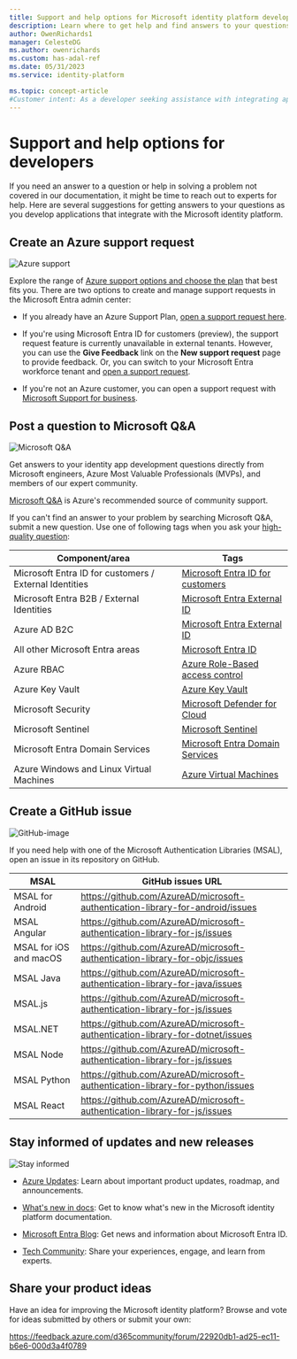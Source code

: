 ```yaml
---
title: Support and help options for Microsoft identity platform developers
description: Learn where to get help and find answers to your questions as you build identity and access management (IAM) solutions that integrate with Microsoft Entra ID and other components of the Microsoft identity platform.
author: OwenRichards1
manager: CelesteDG
ms.author: owenrichards
ms.custom: has-adal-ref
ms.date: 05/31/2023
ms.service: identity-platform

ms.topic: concept-article
#Customer intent: As a developer seeking assistance with integrating applications with the Microsoft identity platform, I want to explore support options such as creating an Azure support request, posting a question on Microsoft Q&A, and opening a GitHub issue for MSAL libraries, so that I can get the help I need to solve problems and find answers to my questions.
---
```


# Support and help options for developers

If you need an answer to a question or help in solving a problem not covered in our documentation, it might be time to reach out to experts for help. Here are several suggestions for getting answers to your questions as you develop applications that integrate with the Microsoft identity platform.

## Create an Azure support request

<div class='icon is-large'>
    <img alt='Azure support' src='./media/common/logo_azure.svg'>
</div>

Explore the range of [Azure support options and choose the plan](https://azure.microsoft.com/support/plans) that best fits you. There are two options to create and manage support requests in the Microsoft Entra admin center:

- If you already have an Azure Support Plan, [open a support request here](https://entra.microsoft.com/#view/Microsoft_Azure_Support/NewSupportRequestV3Blade/callerName/ActiveDirectory/issueType/technical).

- If you're using Microsoft Entra ID for customers (preview), the support request feature is currently unavailable in external tenants. However, you can use the **Give Feedback** link on the **New support request** page to provide feedback. Or, you can switch to your Microsoft Entra workforce tenant and [open a support request](https://entra.microsoft.com/#view/Microsoft_Azure_Support/NewSupportRequestV3Blade/callerName/ActiveDirectory/issueType/technical).

- If you're not an Azure customer, you can open a support request with [Microsoft Support for business](https://support.serviceshub.microsoft.com/supportforbusiness).

## Post a question to Microsoft Q&A

<div class='icon is-large'>
    <img alt='Microsoft Q&A' src='./media/common/question-mark-icon.png'>
</div>

Get answers to your identity app development questions directly from Microsoft engineers, Azure Most Valuable Professionals (MVPs), and members of our expert community.

[Microsoft Q&A](/answers/products/) is Azure's recommended source of community support.

If you can't find an answer to your problem by searching Microsoft Q&A, submit a new question. Use one of following tags when you ask your [high-quality question](/answers/articles/24951/how-to-write-a-quality-question.html):

| Component/area                                            | Tags                                                                                         |
| ----------------------------------------------------------| ---------------------------------------------------------------------------------------------|
| Microsoft Entra ID for customers / External Identities              | [Microsoft Entra ID for customers](https://aka.ms/microsoftentraexternalid)              |
| Microsoft Entra B2B / External Identities                        | [Microsoft Entra External ID](/answers/tags/231/azure-active-directory-b2c)   |
| Azure AD B2C                                              | [Microsoft Entra External ID](/answers/tags/231/azure-active-directory-b2c)   |
| All other Microsoft Entra areas                    | [Microsoft Entra ID](/answers/tags/49/azure-active-directory)                             |
| Azure RBAC                                                | [Azure Role-Based access control](/answers/tags/189/azure-rbac)                              |
| Azure Key Vault                                           | [Azure Key Vault](/answers/tags/5/azure-key-vault)                                           |
| Microsoft Security                                        | [Microsoft Defender for Cloud](/answers/tags/392/defender-for-cloud)                         |
| Microsoft Sentinel                                        | [Microsoft Sentinel](/answers/tags/423/microsoft-sentinel)                                   |
| Microsoft Entra Domain Services                                  | [Microsoft Entra Domain Services](/answers/tags/222/azure-active-directory-domain)    |
| Azure Windows and Linux Virtual Machines                  | [Azure Virtual Machines](/answers/tags/94/azure-virtual-machines)                            |

## Create a GitHub issue

<div class='icon is-large'>
    <img alt='GitHub-image' src='./media/common/github.svg'>
</div>

If you need help with one of the Microsoft Authentication Libraries (MSAL), open an issue in its repository on GitHub.

| MSAL                   | GitHub issues URL                                                              |
| ---------------------- | ------------------------------------------------------------------------------ |
| MSAL for Android       | https://github.com/AzureAD/microsoft-authentication-library-for-android/issues |
| MSAL Angular           | https://github.com/AzureAD/microsoft-authentication-library-for-js/issues      |
| MSAL for iOS and macOS | https://github.com/AzureAD/microsoft-authentication-library-for-objc/issues    |
| MSAL Java              | https://github.com/AzureAD/microsoft-authentication-library-for-java/issues    |
| MSAL.js                | https://github.com/AzureAD/microsoft-authentication-library-for-js/issues      |
| MSAL.NET               | https://github.com/AzureAD/microsoft-authentication-library-for-dotnet/issues  |
| MSAL Node              | https://github.com/AzureAD/microsoft-authentication-library-for-js/issues      |
| MSAL Python            | https://github.com/AzureAD/microsoft-authentication-library-for-python/issues  |
| MSAL React             | https://github.com/AzureAD/microsoft-authentication-library-for-js/issues      |


## Stay informed of updates and new releases

<div class='icon is-large'>
    <img alt='Stay informed' src='./media/common/i_blog.svg'>
</div>

- [Azure Updates](https://azure.microsoft.com/updates/?category=identity): Learn about important product updates, roadmap, and announcements.

- [What's new in docs](./whats-new-docs.md): Get to know what's new in the Microsoft identity platform documentation.

- [Microsoft Entra Blog](https://techcommunity.microsoft.com/t5/microsoft-entra-azure-ad-blog/bg-p/Identity): Get news and information about Microsoft Entra ID.

- [Tech Community](https://techcommunity.microsoft.com/t5/azure-active-directory-identity/bg-p/Identity/): Share your experiences, engage, and learn from experts.

## Share your product ideas

Have an idea for improving the Microsoft identity platform? Browse and vote for ideas submitted by others or submit your own:

https://feedback.azure.com/d365community/forum/22920db1-ad25-ec11-b6e6-000d3a4f0789
